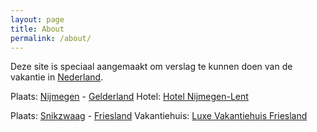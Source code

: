 ```yaml
---
layout: page
title: About
permalink: /about/
---
```


Deze site is speciaal aangemaakt om verslag te kunnen doen van de vakantie in [Nederland](https://nl.wikipedia.org/wiki/Nederland).  

Plaats: [Nijmegen](https://nl.wikipedia.org/wiki/Nijmegenhttps://nl.wikipedia.org/wiki/Nijmegen) - [Gelderland](https://nl.wikipedia.org/wiki/Gelderland)
Hotel: [Hotel Nijmegen-Lent](https://www.valknijmegen.nl)  

Plaats: [Snikzwaag](https://nl.wikipedia.org/wiki/Snikzwaag) - [Friesland](https://nl.wikipedia.org/wiki/Friesland)
Vakantiehuis: [Luxe Vakantiehuis Friesland](https://www.luxe-vakantiehuis-friesland.nl)  
